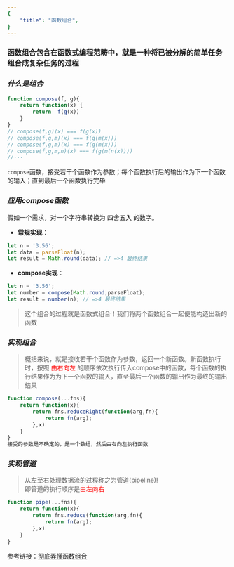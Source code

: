 ```yaml
---
{
    "title": "函数组合",
}
---
```

### 函数组合包含在函数式编程范畴中，就是一种将已被分解的简单任务组合成复杂任务的过程

### ***什么是组合***
```js
function compose(f, g){
    return function(x) {
        return  f(g(x))
    }
}
// compose(f,g)(x) === f(g(x))
// compose(f,g,m)(x) === f(g(m(x)))
// compose(f,g,m)(x) === f(g(m(x)))
// compose(f,g,m,n)(x) === f(g(m(n(x))))
//···

```
`compose`函数，接受若干个函数作为参数；每个函数执行后的输出作为下一个函数的输入；直到最后一个函数执行完毕

### ***应用compose函数***

假如一个需求，对一个字符串转换为 四舍五入 的数字。

- **常规实现**：

```js
let n = '3.56';
let data = parseFloat(n);
let result = Math.round(data); // =>4 最终结果
```

- **compose实现**：

```js
let n = '3.56';
let number = compose(Math.round,parseFloat);
let result = number(n); // =>4 最终结果
```
>这个组合的过程就是函数式组合！我们将两个函数组合一起便能构造出新的函数

### ***实现组合***

>概括来说，就是接收若干个函数作为参数，返回一个新函数。新函数执行时，按照 <span style="color: red">由右向左</span> 的顺序依次执行传入compose中的函数，每个函数的执行结果作为为下一个函数的输入，直至最后一个函数的输出作为最终的输出结果

```js
function compose(...fns){
    return function(x){
        return fns.reduceRight(function(arg,fn){
            return fn(arg);
        },x)
    }
}
接受的参数是不确定的，是一个数组，然后由右向左执行函数
```

### ***实现管道***

>从左至右处理数据流的过程称之为管道(pipeline)! <br/>
即管道的执行顺序是<span style="color: red">由左向右</span>

```js
function pipe(...fns){
    return function(x){
        return fns.reduce(function(arg,fn){
            return fn(arg);
        },x)
    }
}
```

参考链接：[彻底弄懂函数组合](https://juejin.im/post/5d50bfebf265da03cb122b6f)
